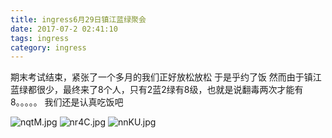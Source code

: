 ```yaml
---
title: ingress6月29日镇江蓝绿聚会
date: 2017-07-2 02:41:10
tags: ingress
category: ingress
---
```

期末考试结束，紧张了一个多月的我们正好放松放松
于是乎约了饭
然而由于镇江蓝绿都很少，最终来了8个人，只有2蓝2绿有8级，也就是说翻毒两次才能有8。。。。。
我们还是认真吃饭吧
<!--more-->
![nqtM.jpg](https://img.totoro.ink/images/2017/07/02/nqtM.md.jpg)
![nr4C.jpg](https://img.totoro.ink/images/2017/07/02/nr4C.md.jpg)
![nnKU.jpg](https://img.totoro.ink/images/2017/07/02/nnKU.md.jpg)